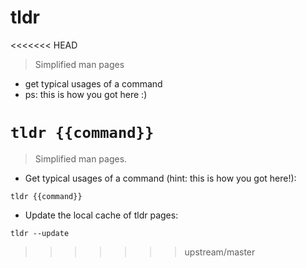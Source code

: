 # tldr

<<<<<<< HEAD
> Simplified man pages

- get typical usages of a command
- ps: this is how you got here :)

`tldr {{command}}`
=======
> Simplified man pages.

- Get typical usages of a command (hint: this is how you got here!):

`tldr {{command}}`

- Update the local cache of tldr pages:

`tldr --update`
>>>>>>> upstream/master
